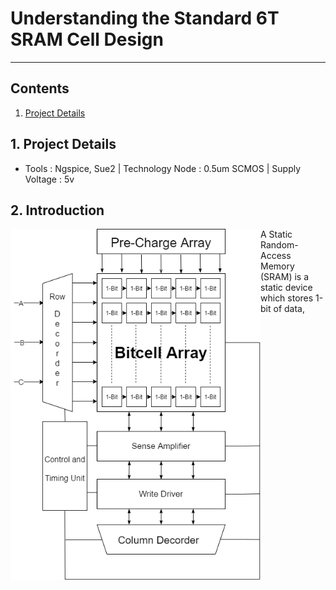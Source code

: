 # Understanding the Standard 6T SRAM Cell Design <br>
---
## Contents
1. [Project Details](#1-Project-Details)
## 1. Project Details
- Tools : Ngspice, Sue2 | Technology Node : 0.5um SCMOS | Supply Voltage : 5v
## 2. Introduction
<img align="left" width="400" hight="400" src="https://github.com/Khadgaray/6T_SRAM/blob/main/Images/6T_SRAM_Architecture.png" />
A Static Random-Access Memory (SRAM) is a static device which stores 1-bit of data,
